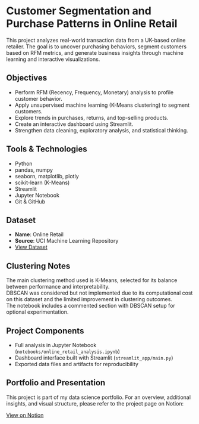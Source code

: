 # Customer Segmentation and Purchase Patterns in Online Retail

This project analyzes real-world transaction data from a UK-based online retailer. The goal is to uncover purchasing behaviors, segment customers based on RFM metrics, and generate business insights through machine learning and interactive visualizations.

## Objectives

- Perform RFM (Recency, Frequency, Monetary) analysis to profile customer behavior.
- Apply unsupervised machine learning (K-Means clustering) to segment customers.
- Explore trends in purchases, returns, and top-selling products.
- Create an interactive dashboard using Streamlit.
- Strengthen data cleaning, exploratory analysis, and statistical thinking.

## Tools & Technologies

- Python
- pandas, numpy
- seaborn, matplotlib, plotly
- scikit-learn (K-Means)
- Streamlit
- Jupyter Notebook
- Git & GitHub

## Dataset

- **Name**: Online Retail  
- **Source**: UCI Machine Learning Repository  
- [View Dataset](https://archive.ics.uci.edu/ml/datasets/Online+Retail)

## Clustering Notes

The main clustering method used is K-Means, selected for its balance between performance and interpretability.  
DBSCAN was considered but not implemented due to its computational cost on this dataset and the limited improvement in clustering outcomes.  
The notebook includes a commented section with DBSCAN setup for optional experimentation.

## Project Components

- Full analysis in Jupyter Notebook (`notebooks/online_retail_analysis.ipynb`)
- Dashboard interface built with Streamlit (`streamlit_app/main.py`)
- Exported data files and artifacts for reproducibility

## Portfolio and Presentation

This project is part of my data science portfolio. For an overview, additional insights, and visual structure, please refer to the project page on Notion:

[View on Notion](https://dull-ironclad-eda.notion.site/Final-Project-1ee831c6a0ea804286d7f93dc17617c7)
